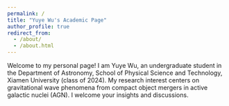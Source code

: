```yaml
---
permalink: /
title: "Yuye Wu's Academic Page"
author_profile: true
redirect_from: 
  - /about/
  - /about.html
---
```


Welcome to my personal page! I am Yuye Wu, an undergraduate student in the Department of Astronomy, School of Physical Science and Technology, Xiamen University (class of 2024). My research interest centers on gravitational wave phenomena from compact object mergers in active galactic nuclei (AGN). I welcome your insights and discussions.
